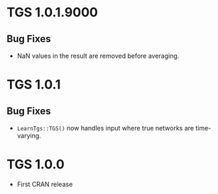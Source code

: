 # TGS 1.0.1.9000
## Bug Fixes
* NaN values in the result are removed before averaging. 

# TGS 1.0.1
## Bug Fixes
* `LearnTgs::TGS()` now handles input where true networks are time-varying.

# TGS 1.0.0
* First CRAN release
